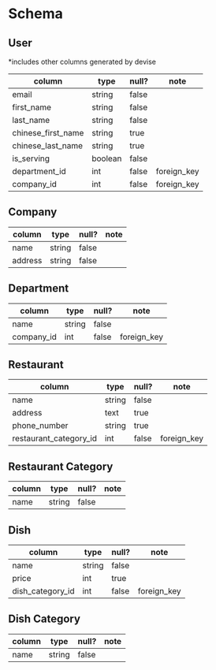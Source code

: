 # Schema

## User
*includes other columns generated by devise

| column             | type    | null? | note |
|--------------------|---------|-------|------|
| email              | string  | false | |
| first_name         | string  | false | |
| last_name          | string  | false | |
| chinese_first_name | string  | true  | |
| chinese_last_name  | string  | true  | |
| is_serving         | boolean | false | |
| department_id      | int     | false | foreign_key |
| company_id         | int     | false | foreign_key |

## Company

| column  | type   | null? | note |
|---------|--------|-------|------|
| name    | string | false | |
| address | string | false | |

## Department

| column     | type   | null? | note |
|------------|--------|-------|------|
| name       | string | false | |
| company_id | int    | false | foreign_key |

## Restaurant

| column                 | type   | null? | note |
|------------------------|--------|-------|------|
| name                   | string | false | |
| address                | text   | true  | |
| phone_number           | string | true  | |
| restaurant_category_id | int    | false | foreign_key |

## Restaurant Category

| column | type   | null? | note |
|--------|--------|-------|------|
| name   | string | false | |

## Dish

| column           | type   | null? | note |
|------------------|--------|-------|------|
| name             | string | false | |
| price            | int    | true  | |
| dish_category_id | int    | false | foreign_key |

## Dish Category

| column | type   | null? | note |
|--------|--------|-------|------|
| name   | string | false | |
